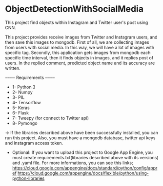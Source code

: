 # ObjectDetectionWithSocialMedia
This project find objects within Instagram and Twitter user's post using CNN.

This project provides receive images from Twitter and Instagram users, and then save this images to mongodb.
First of all, we are collecting images from users with social media. In this way, we will have a lot of images with specific tag.
Secondly, this application gets images from mongodb each specific time interval, then it finds objects in images, and it replies post of users.
In the replied comment, predicted object name and its accuracy are written.

----- Requirements -----

* 1- Python 3 
* 2- Numpy
* 3- PIL
* 4- Tensorflow
* 5- Keras
* 6- Flask
* 7- Tweepy (for connect to Twitter api)
* 8- Pymongo

-> If the libraries described above have been successfully installed, you can run this project. Also, you must have a mongodb database, twitter api keys and instagram access token.

* Optional: If you want to upload this project to Google App Engine, you must create requirements.txt(libraries described above with its versions) and .yaml file. For more informations, you can see this links; https://cloud.google.com/appengine/docs/standard/python/config/appref
https://cloud.google.com/appengine/docs/flexible/python/using-python-libraries
